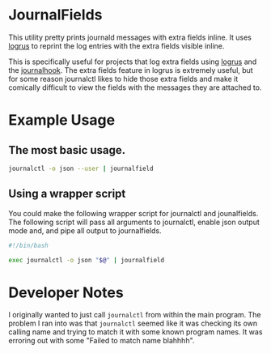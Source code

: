 # JournalFields
This utility pretty prints journald messages with extra fields inline.
It uses [logrus][logrus] to reprint the log entries with the extra fields
visible inline.

This is specifically useful for projects that log extra fields using
[logrus][logrus] and the [journalhook][journalhook].
The extra fields feature in logrus is extremely useful, but for some reason
journalctl likes to hide those extra fields and make it comically difficult
to view the fields with the messages they are attached to.

# Example Usage

## The most basic usage.
```bash
journalctl -o json --user | journalfield
```

## Using a wrapper script

You could make the following wrapper script for journalctl and jounalfields.
The following script will pass all arguments to journalctl, enable json
output mode and, and pipe all output to journalfields.

```bash
#!/bin/bash

exec journalctl -o json "$@" | journalfield
```

[logrus]: https://github.com/sirupsen/logrus
[journalhook]: https://github.com/wercker/journalhook


# Developer Notes
I originally wanted to just call `journalctl` from within the main program.
The problem I ran into was that `journalctl` seemed like it was
checking its own calling name and trying to match it with some known
program names.
It was erroring out with some "Failed to match name blahhhh".